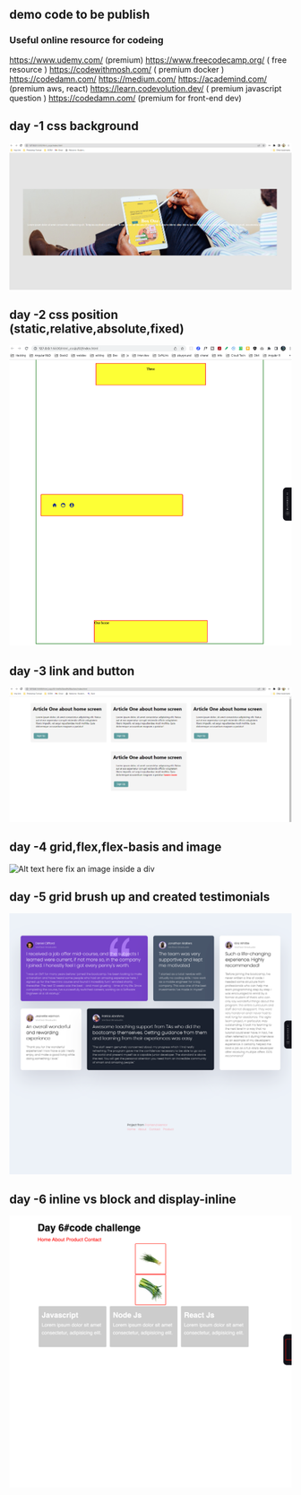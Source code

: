 ## demo code to be publish

### Useful online resource for codeing
https://www.udemy.com/ (premium)
https://www.freecodecamp.org/ ( free resource )
https://codewithmosh.com/ ( premium docker )
https://codedamn.com/
https://medium.com/
https://academind.com/ (premium aws, react)
https://learn.codevolution.dev/ ( premium javascript question )
https://codedamn.com/ (premium for front-end dev)


## day -1 css background
![Alt text](image.png)

## day -2 css position (static,relative,absolute,fixed)
![Alt text](image-1.png)

## day -3 link and button

![link and button](image-2.png)

## day -4 grid,flex,flex-basis and image
![Alt text](image-3.png)
here fix an image inside a div

## day -5 grid brush up and created testimonials
![Alt text](image-4.png)

## day -6 inline vs block and  display-inline
![Alt text](image-5.png)